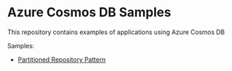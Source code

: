 # Azure Cosmos DB Samples
This repository contains examples of applications using Azure Cosmos DB

Samples:
* [Partitioned Repository Pattern](https://github.com/arbems/Azure-Cosmos-DB-Samples/tree/main/src/Partitioned-Repository-Pattern/8.x)
